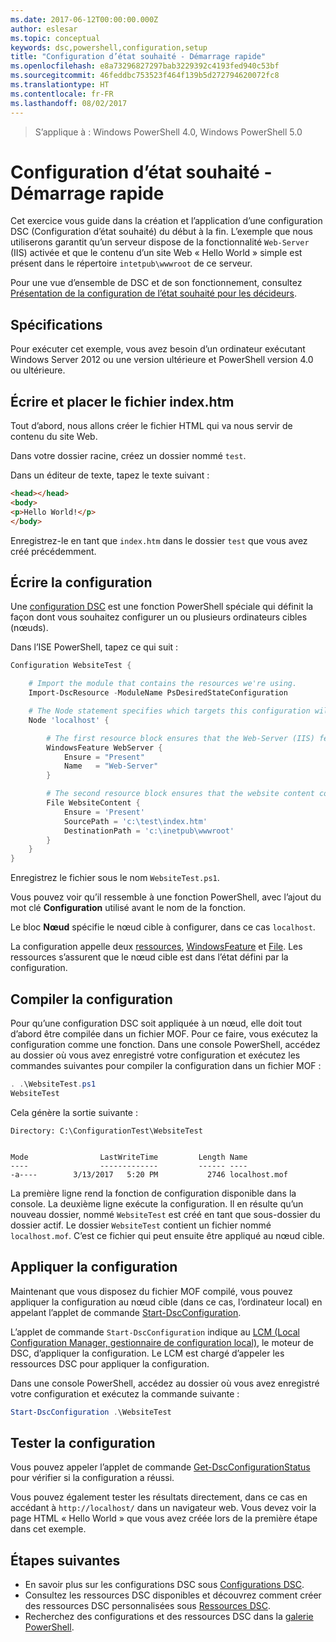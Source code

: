 ```yaml
---
ms.date: 2017-06-12T00:00:00.000Z
author: eslesar
ms.topic: conceptual
keywords: dsc,powershell,configuration,setup
title: "Configuration d’état souhaité - Démarrage rapide"
ms.openlocfilehash: e8a73296827297bab3229392c4193fed940c53bf
ms.sourcegitcommit: 46feddbc753523f464f139b5d272794620072fc8
ms.translationtype: HT
ms.contentlocale: fr-FR
ms.lasthandoff: 08/02/2017
---
```

> S’applique à : Windows PowerShell 4.0, Windows PowerShell 5.0

# <a name="desired-state-configuration-quick-start"></a>Configuration d’état souhaité - Démarrage rapide

Cet exercice vous guide dans la création et l’application d’une configuration DSC (Configuration d’état souhaité) du début à la fin.
L’exemple que nous utiliserons garantit qu’un serveur dispose de la fonctionnalité `Web-Server` (IIS) activée et que le contenu d’un site Web « Hello World » simple est présent dans le répertoire `intetpub\wwwroot` de ce serveur.

Pour une vue d’ensemble de DSC et de son fonctionnement, consultez [Présentation de la configuration de l’état souhaité pour les décideurs](decisionMaker.md).

## <a name="requirements"></a>Spécifications

Pour exécuter cet exemple, vous avez besoin d’un ordinateur exécutant Windows Server 2012 ou une version ultérieure et PowerShell version 4.0 ou ultérieure.

## <a name="write-and-place-the-indexhtm-file"></a>Écrire et placer le fichier index.htm

Tout d’abord, nous allons créer le fichier HTML qui va nous servir de contenu du site Web.

Dans votre dossier racine, créez un dossier nommé `test`.

Dans un éditeur de texte, tapez le texte suivant :

```html
<head></head>
<body>
<p>Hello World!</p>
</body>
```

Enregistrez-le en tant que `index.htm` dans le dossier `test` que vous avez créé précédemment. 

## <a name="write-the-configuration"></a>Écrire la configuration

Une [configuration DSC](configurations.md) est une fonction PowerShell spéciale qui définit la façon dont vous souhaitez configurer un ou plusieurs ordinateurs cibles (nœuds).

Dans l’ISE PowerShell, tapez ce qui suit :

```powershell
Configuration WebsiteTest {

    # Import the module that contains the resources we're using.
    Import-DscResource -ModuleName PsDesiredStateConfiguration

    # The Node statement specifies which targets this configuration will be applied to.
    Node 'localhost' {

        # The first resource block ensures that the Web-Server (IIS) feature is enabled.
        WindowsFeature WebServer {
            Ensure = "Present"
            Name   = "Web-Server"
        }

        # The second resource block ensures that the website content copied to the website root folder.
        File WebsiteContent {
            Ensure = 'Present'
            SourcePath = 'c:\test\index.htm'
            DestinationPath = 'c:\inetpub\wwwroot'
        }
    }
}
```

Enregistrez le fichier sous le nom `WebsiteTest.ps1`.

Vous pouvez voir qu’il ressemble à une fonction PowerShell, avec l’ajout du mot clé **Configuration** utilisé avant le nom de la fonction.

Le bloc **Nœud** spécifie le nœud cible à configurer, dans ce cas `localhost`.

La configuration appelle deux [ressources](resources.md), [WindowsFeature](windowsFeatureResource.md) et [File](fileResource.md).
Les ressources s’assurent que le nœud cible est dans l’état défini par la configuration.

## <a name="compile-the-configuration"></a>Compiler la configuration

Pour qu’une configuration DSC soit appliquée à un nœud, elle doit tout d’abord être compilée dans un fichier MOF.
Pour ce faire, vous exécutez la configuration comme une fonction.
Dans une console PowerShell, accédez au dossier où vous avez enregistré votre configuration et exécutez les commandes suivantes pour compiler la configuration dans un fichier MOF :

```powershell
. .\WebsiteTest.ps1
WebsiteTest
```

Cela génère la sortie suivante :

```
Directory: C:\ConfigurationTest\WebsiteTest


Mode                LastWriteTime         Length Name
----                -------------         ------ ----
-a----        3/13/2017   5:20 PM           2746 localhost.mof
```

La première ligne rend la fonction de configuration disponible dans la console.
La deuxième ligne exécute la configuration.
Il en résulte qu’un nouveau dossier, nommé `WebsiteTest` est créé en tant que sous-dossier du dossier actif.
Le dossier `WebsiteTest` contient un fichier nommé `localhost.mof`.
C’est ce fichier qui peut ensuite être appliqué au nœud cible.

## <a name="apply-the-configuration"></a>Appliquer la configuration

Maintenant que vous disposez du fichier MOF compilé, vous pouvez appliquer la configuration au nœud cible (dans ce cas, l’ordinateur local) en appelant l’applet de commande [Start-DscConfiguration](/reference/5.1/PSDesiredStateConfiguration/Start-DscConfiguration).

L’applet de commande `Start-DscConfiguration` indique au [LCM (Local Configuration Manager, gestionnaire de configuration local)](metaConfig.md), le moteur de DSC, d’appliquer la configuration.
Le LCM est chargé d’appeler les ressources DSC pour appliquer la configuration.

Dans une console PowerShell, accédez au dossier où vous avez enregistré votre configuration et exécutez la commande suivante :

```powershell
Start-DscConfiguration .\WebsiteTest
```

## <a name="test-the-configuration"></a>Tester la configuration

Vous pouvez appeler l’applet de commande [Get-DscConfigurationStatus](/reference/5.1/PSDesiredStateConfiguration/Get-DscConfigurationStatus) pour vérifier si la configuration a réussi. 

Vous pouvez également tester les résultats directement, dans ce cas en accédant à `http://localhost/` dans un navigateur web.
Vous devez voir la page HTML « Hello World » que vous avez créée lors de la première étape dans cet exemple.

## <a name="next-steps"></a>Étapes suivantes

- En savoir plus sur les configurations DSC sous [Configurations DSC](configurations.md).
- Consultez les ressources DSC disponibles et découvrez comment créer des ressources DSC personnalisées sous [Ressources DSC](resources.md).
- Recherchez des configurations et des ressources DSC dans la [galerie PowerShell](https://www.powershellgallery.com/).



